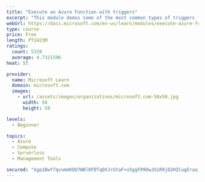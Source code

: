 ```yaml
---
title: "Execute an Azure Function with triggers"
excerpt: "This module demos some of the most common types of triggers for executing Azure Functions and how to configure them to execute your logic."
webUrl: https://docs.microsoft.com/en-us/learn/modules/execute-azure-function-with-triggers/
type: course
price: Free
length: PT1H23M
ratings:
  count: 5339
  average: 4.7321596
heat: 55

provider:
  name: Microsoft Learn
  domain: microsoft.com
  images:
    - url: /assets/images/organizations/microsoft.com-50x50.jpg
      width: 50
      height: 50

levels:
  - Beginner

topics:
  - Azure
  - Compute
  - Serverless
  - Management Tools

secured: "kgp1BwY7qvummKQU7WBl0FDTqQXJrGtaF+u5ggF09OwJUiR9jD2HICugEraajfUK3WTtNyF/EYchu/5Whvuc8tOnlcL4qlzFBRNrxWvHn0N5WSsmGmkEJwOq4IpROYwYkVPCU4R6Q2Yw6OGEiRaTlNNWX+FhsrAUckHKI1xZmJ1Z6GidifdUFJocbJw7iVyChm/W4nWxtWrF2By4O2H8N0f/haUZWBU7Fe1U/BVx5rN9y4L7XZ//63E/1tuj9O2N/GUZ1LzDG61NcVVnFdtLO3hNfTR0oqfUXfVBi7AXsoheXuMPIr1FJhACQY3fEFOpMmJqr+2VAuZGfPV1P81Jgwyx1UO50rRjL681rJ9o34WsalL3zElB0icvMbTFbsRfoWN6qiRI5uX+X6uj9oO1ubH7agdzpB7FMIx6GWlnDcI=;pmL4E7JGW0C3q5W7YijgUQ=="
---
```


